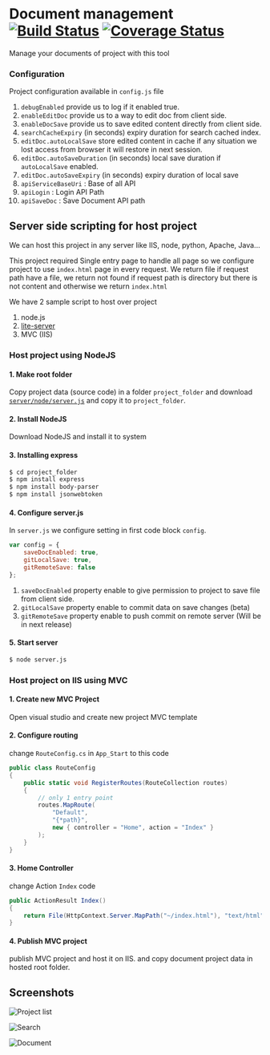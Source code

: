 # Document management [![Build Status](https://api.travis-ci.org/kishanmundha/DocProject.svg?branch=master)](https://travis-ci.org/kishanmundha/DocProject) [![Coverage Status](https://coveralls.io/repos/kishanmundha/DocProject/badge.svg?branch=master)](https://coveralls.io/github/kishanmundha/DocProject)

Manage your documents of project with this tool


### Configuration

Project configuration available in `config.js` file

1. `debugEnabled` provide us to log if it enabled true.
2. `enableEditDoc` provide us to a way to edit doc from client side.
3. `enableDocSave` provide us to save edited content directly from client side.
4. `searchCacheExpiry` (in seconds) expiry duration for search cached index.
5. `editDoc.autoLocalSave` store edited content in cache if any situation we lost access from browser it will restore in next session.
6. `editDoc.autoSaveDuration` (in seconds) local save duration if `autoLocalSave` enabled.
7. `editDoc.autoSaveExpiry` (in seconds) expiry duration of local save
8. `apiServiceBaseUri` : Base of all API
9. `apiLogin` : Login API Path
10. `apiSaveDoc` : Save Document API path


## Server side scripting for host project

We can host this project in any server like IIS, node, python, Apache, Java...

This project required Single entry page to handle all page so we configure project to
use `index.html` page in every request. We return file if request path have a file,
we return not found if request path is directory but there is not content and otherwise we return `index.html`

We have 2 sample script to host over project

1. node.js
2. [lite-server](https://github.com/johnpapa/lite-server)
3. MVC (IIS)

### Host project using NodeJS

#### 1. Make root folder

Copy project data (source code) in a folder `project_folder` and download [`server/node/server.js`](https://raw.githubusercontent.com/kishanmundha/DocProject/master/server/node/server.js) and copy it to `project_folder`.

#### 2. Install NodeJS

Download NodeJS and install it to system

#### 3. Installing express

``` sh
$ cd project_folder
$ npm install express
$ npm install body-parser
$ npm install jsonwebtoken

```

#### 4. Configure server.js

In `server.js` we configure setting in first code block `config`.

``` javascript
var config = {
    saveDocEnabled: true,
    gitLocalSave: true,
    gitRemoteSave: false
};
```

1. `saveDocEnabled` property enable to give permission to project to save file from client side.
2. `gitLocalSave` property enable to commit data on save changes (<span class="highlight">beta</span>)
3. `gitRemoteSave` property enable to push commit on remote server (Will be in next release)

#### 5. Start server

``` sh
$ node server.js
```

### Host project on IIS using MVC

#### 1. Create new MVC Project

Open visual studio and create new project MVC template

#### 2. Configure routing

change `RouteConfig.cs` in `App_Start` to this code

``` csharp
public class RouteConfig
{
	public static void RegisterRoutes(RouteCollection routes)
	{
		// only 1 entry point
		routes.MapRoute(
		    "Default",
		    "{*path}",
		    new { controller = "Home", action = "Index" }
		);
	}
}
```

#### 3. Home Controller

change Action `Index` code

``` csharp
public ActionResult Index()
{
	return File(HttpContext.Server.MapPath("~/index.html"), "text/html");
}
```

#### 4. Publish MVC project

publish MVC project and host it on IIS. and copy document project data in hosted root folder.


## Screenshots

![Project list](https://raw.githubusercontent.com/kishanmundha/DocProject/master/private/screenshots/01_ProjectList.PNG)

![Search](https://raw.githubusercontent.com/kishanmundha/DocProject/master/private/screenshots/02_Search.PNG)

![Document](https://raw.githubusercontent.com/kishanmundha/DocProject/master/private/screenshots/03_Document.PNG)
